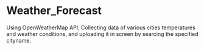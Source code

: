 # Weather_Forecast

Using OpenWeatherMap API, Collecting data of various cities temperatures and weather conditions, and uploading it in screen by searcing the specified cityname.
